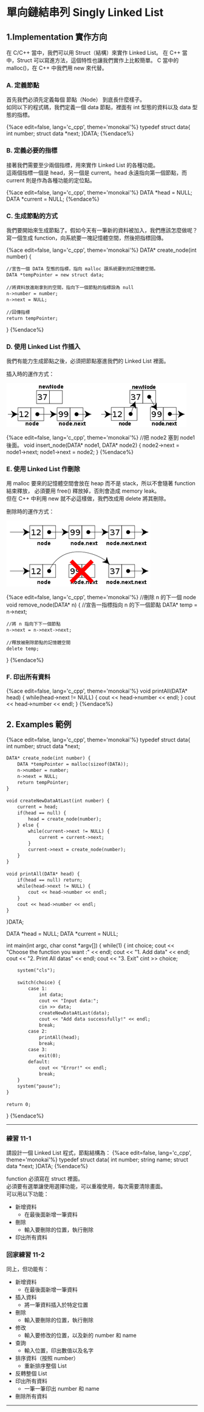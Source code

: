 # 單向鏈結串列 Singly Linked List

## 1.Implementation 實作方向

在 C/C++ 當中，我們可以用 Struct（結構）來實作 Linked List。
在 C++ 當中，Struct 可以寫進方法，這個特性也讓我們實作上比較簡單。
C 當中的 malloc()，在 C++ 中我們用 new 來代替。


### A. 定義節點
首先我們必須先定義每個 節點（Node） 到底長什麼樣子。  
如同以下的程式碼，我們定義一個 data 節點，裡面有 int 型態的資料以及 data 型態的指標。

{%ace edit=false, lang='c_cpp', theme='monokai'%}
typedef struct data{
    int number;
    struct data *next;
}DATA;
{%endace%}

### B. 定義必要的指標
接著我們需要至少兩個指標，用來實作 Linked List 的各種功能。  
這兩個指標一個是 head，另一個是 current。head 永遠指向第一個節點，而 current 則是作為各種功能的定位點。

{%ace edit=false, lang='c_cpp', theme='monokai'%}
DATA *head    = NULL;
DATA *current = NULL;
{%endace%}

### C. 生成節點的方式
我們要開始來生成節點了。假如今天有一筆新的資料被加入，我們應該怎麼做呢？  
寫一個生成 function，向系統要一塊記憶體空間，然後把指標回傳。

{%ace edit=false, lang='c_cpp', theme='monokai'%}
DATA* create_node(int number) {

	//宣告一個 DATA 型態的指標，指向 malloc 跟系統要到的記憶體空間。
    DATA *tempPointer = new struct data;

    //將資料放進剛拿到的空間，指向下一個節點的指標設為 null
    n->number = number;
    n->next = NULL;

    //回傳指標
    return tempPointer;
}
{%endace%}

### D. 使用 Linked List 作插入

我們有能力生成節點之後，必須把節點塞進我們的 Linked List 裡面。

插入時的運作方式：  

![linked-list-insert.png](img/linked-list-insert.png)

{%ace edit=false, lang='c_cpp', theme='monokai'%}
//把 node2 塞到 node1 後面。
void insert_node(DATA* node1, DATA* node2)
{
    node2->next = node1->next;
    node1->next = node2;
}
{%endace%}

### E. 使用 Linked List 作刪除

用 malloc 要來的記憶體空間會放在 heap 而不是 stack，所以不會隨著 function 結束釋放，
必須要用 free() 釋放掉，否則會造成 memory leak。  
但在 C++ 中利用 new 就不必這樣做，我們改成用 delete 將其刪除。

刪除時的運作方式：  

![linked-list-del.png](img/linked-list-del.png)

{%ace edit=false, lang='c_cpp', theme='monokai'%}
//刪除 n 的下一個 node 
void remove_node(DATA* n)
{
	//宣告一指標指向 n 的下一個節點
	DATA* temp = n->next;

	//將 n 指向下下一個節點
    n->next = n->next->next;

    //釋放被刪除節點的記憶體空間
    delete temp;
}
{%endace%}

### F. 印出所有資料

{%ace edit=false, lang='c_cpp', theme='monokai'%}
void printAll(DATA* head) {
	while(head->next != NULL) {
		cout << head->number << endl;
	}
	cout << head->number << endl;
}
{%endace%}

## 2. Examples 範例

{%ace edit=false, lang='c_cpp', theme='monokai'%}
typedef struct data{
    int number;
    struct data *next;

    DATA* create_node(int number) {
	    DATA *tempPointer = malloc(sizeof(DATA));
	    n->number = number;
	    n->next = NULL;
	    return tempPointer;
	}

	void createNewDataAtLast(int number) {
		current = head;
		if(head == null) {
			head = create_node(number);
		} else {
			while(current->next != NULL) {
				current = current->next;
			}
			current->next = create_node(number);
		}
	}

	void printAll(DATA* head) {
		if(head == null) return;
		while(head->next != NULL) {
			cout << head->number << endl;
		}
		cout << head->number << endl;
	}

}DATA;

DATA *head    = NULL;
DATA *current = NULL;

int main(int argc, char const *argv[])
{
	while(1) {
		int choice;
		cout << "Choose the function you want :" << endl;
		cout << "1. Add data" << endl;
		cout << "2. Print All datas" << endl;
		cout << "3. Exit"
		cint >> choice;

		system("cls");

		switch(choice) {
			case 1:
				int data;
				cout << "Input data:";
				cin >> data;
				createNewDataAtLast(data);
				cout << "Add data successfully!" << endl;
				break;
			case 2:
				printAll(head);
				break;
			case 3:
				exit(0);
			default:
				cout << "Error!" << endl;
				break;
		}
		system("pause");
	}
	
	return 0;
}
{%endace%}

___

### 練習 11-1

請設計一個 Linked List 程式，節點結構為：
{%ace edit=false, lang='c_cpp', theme='monokai'%}
typedef struct data{
    int number;
    string name;
    struct data *next;
}DATA;
{%endace%}

function 必須寫在 struct 裡面。  
必須要有選單讓使用選擇功能，可以重複使用，每次需要清除畫面。  
可以用以下功能：

* 新增資料
	* 在最後面新增一筆資料
* 刪除
	* 輸入要刪除的位置，執行刪除
* 印出所有資料

### 回家練習 11-2

同上，但功能有：

* 新增資料
	* 在最後面新增一筆資料
* 插入資料
	* 將一筆資料插入於特定位置
* 刪除
	* 輸入要刪除的位置，執行刪除
* 修改
	* 輸入要修改的位置，以及新的 number 和 name
* 查詢
	* 輸入位置，印出數值以及名字
* 排序資料（按照 number）
	* 重新排序整個 List
* 反轉整個 List
* 印出所有資料
	* 一筆一筆印出 number 和 name
* 刪除所有資料
   
___

